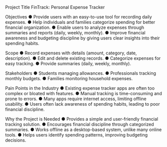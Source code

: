 Project Title 
FinTrack: Personal Expense Tracker


Objectives 
● Provide users with an easy-to-use tool for recording daily expenses.
● Help individuals and families categorize spending for better financial organization.
● Enable users to analyze expenses through summaries and reports (daily, weekly, monthly).
● Improve financial awareness and budgeting discipline by giving users clear insights into their spending habits.


Scope 
● Record expenses with details (amount, category, date, description).
● Edit and delete existing records.
● Categorize expenses for easy tracking.
● Provide summaries (daily, weekly, monthly).



Stakeholders 
● Students managing allowances. 
● Professionals tracking monthly budgets. 
● Families monitoring household expenses. 


Pain Points in the Industry 
● Existing expense tracker apps are often too complex or bloated with features.
● Manual tracking is time-consuming and prone to errors.
● Many apps require internet access, limiting offline usability.
● Users often lack awareness of spending habits, leading to poor financial discipline.


Why the Project is Needed 
● Provides a simple and user-friendly financial tracking solution.
● Encourages financial discipline through categorized summaries.
● Works offline as a desktop-based system, unlike many online tools.
● Helps users identify spending patterns, improving budgeting decisions.

